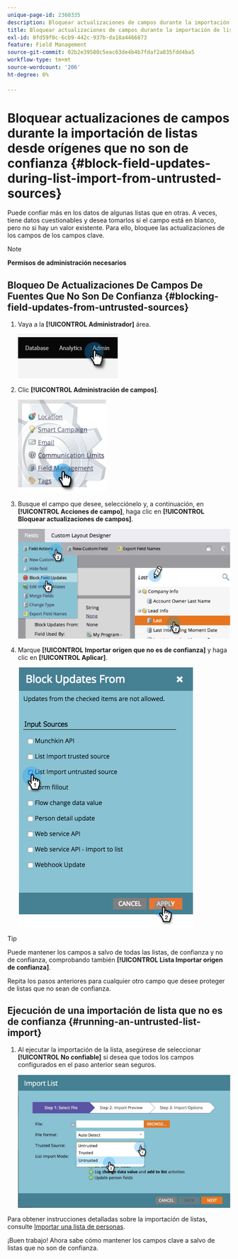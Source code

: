 ```yaml
---
unique-page-id: 2360335
description: Bloquear actualizaciones de campos durante la importación de listas desde fuentes que no son de confianza - Documentos de Marketo - Documentación del producto
title: Bloquear actualizaciones de campos durante la importación de listas desde orígenes que no son de confianza
exl-id: 0fd59f0c-6cb9-442c-937b-da18a4466873
feature: Field Management
source-git-commit: 02b2e39580c5eac63de4b4b7fdaf2a835fdd4ba5
workflow-type: tm+mt
source-wordcount: '206'
ht-degree: 0%

---
```


# Bloquear actualizaciones de campos durante la importación de listas desde orígenes que no son de confianza {#block-field-updates-during-list-import-from-untrusted-sources}

Puede confiar más en los datos de algunas listas que en otras. A veces, tiene datos cuestionables y desea tomarlos si el campo está en blanco, pero no si hay un valor existente. Para ello, bloquee las actualizaciones de los campos de los campos clave.

>[!NOTE]
>
>**Permisos de administración necesarios**

## Bloqueo De Actualizaciones De Campos De Fuentes Que No Son De Confianza {#blocking-field-updates-from-untrusted-sources}

1. Vaya a la **[!UICONTROL Administrador]** área.

   ![](assets/blocking-field-updates-from-untrusted-sources-1.png)

1. Clic **[!UICONTROL Administración de campos]**.

   ![](assets/blocking-field-updates-from-untrusted-sources-2.png)

1. Busque el campo que desee, selecciónelo y, a continuación, en **[!UICONTROL Acciones de campo]**, haga clic en **[!UICONTROL Bloquear actualizaciones de campos]**.

   ![](assets/blocking-field-updates-from-untrusted-sources-3.png)

1. Marque **[!UICONTROL Importar origen que no es de confianza]** y haga clic en **[!UICONTROL Aplicar]**.

   ![](assets/blocking-field-updates-from-untrusted-sources-4.png)

>[!TIP]
>
>Puede mantener los campos a salvo de todas las listas, de confianza y no de confianza, comprobando también **[!UICONTROL Lista Importar origen de confianza]**.

Repita los pasos anteriores para cualquier otro campo que desee proteger de listas que no sean de confianza.

## Ejecución de una importación de lista que no es de confianza {#running-an-untrusted-list-import}

1. Al ejecutar la importación de la lista, asegúrese de seleccionar **[!UICONTROL No confiable]** si desea que todos los campos configurados en el paso anterior sean seguros.

   ![](assets/blocking-field-updates-from-untrusted-sources-5.png)

Para obtener instrucciones detalladas sobre la importación de listas, consulte [Importar una lista de personas](/help/marketo/getting-started/quick-wins/import-a-list-of-people.md).

¡Buen trabajo! Ahora sabe cómo mantener los campos clave a salvo de listas que no son de confianza.
